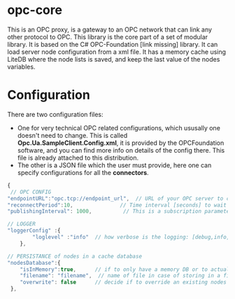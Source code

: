 # opc-core

This is an OPC proxy, is a gateway to an OPC network that can link any other protocol to OPC.
This library is the core part of a set of modular library. It is based on the C# OPC-Foundation [link missing] 
library. It can load server node configuration from a xml file. It has a memory cache using LiteDB where the node lists is saved,
and keep the last value of the nodes variables.


# Configuration
There are two configuration files:
- One for very technical OPC related configurations, which ususally one doesn't need to change. This is called **Opc.Ua.SampleClient.Config.xml**, it is provided by the OPCFoundation software, and you can find more info on details of the config there. This file is already attached to this distribution.
- The other is a JSON file which the user must provide, here one can specify configurations for all the **connectors**.


```javascript
{
 // OPC CONFIG
"endpointURL":"opc.tcp://endpoint_url",  // URL of your OPC server to connect to
"reconnectPeriod":10,               // Time interval [seconds] to wait before retry to reconnect to OPC server
"publishingInterval": 1000,          // This is a subscription parameter, time interval [millisecond] at which the OPC server will send node values updates.

// LOGGER
"loggerConfig" :{
        "loglevel" :"info"  // how verbose is the logging: [debug,info,warning,error,fatal]
    },

// PERSISTANCE of nodes in a cache database 
"nodesDatabase":{
    "isInMemory":true,      // if to only have a memory DB or to actually store in a file, CHOOSE true, may lead to performance issue otherwise.
    "filename": "filename",  // name of file in case of storing in a file.
    "overwrite": false      // decide if to override an existing nodes file or to load from it.
 },
```

